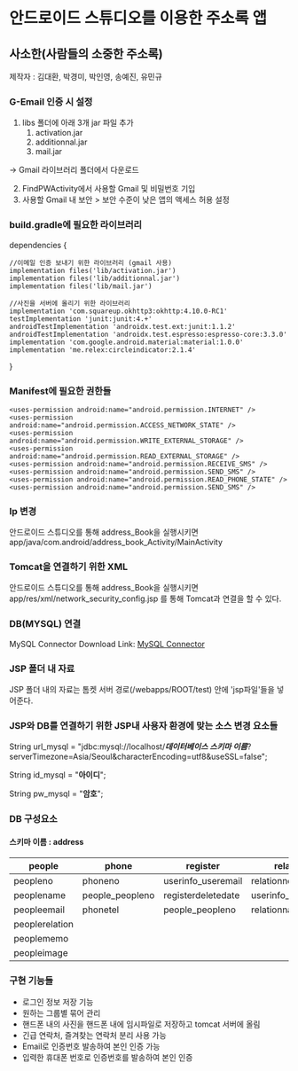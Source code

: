 # 안드로이드 스튜디오를 이용한 주소록 앱






## 사소한(사람들의 소중한 주소록)
제작자 : 김대환, 박경미, 박인영, 송예진, 유민규



### G-Email 인증 시 설정
 1. libs 폴더에 아래 3개 jar 파일 추가
    1. activation.jar
    2. additionnal.jar
    3. mail.jar
    
-> Gmail 라이브러리 폴더에서 다운로드

 2. FindPWActivity에서 사용할 Gmail 및 비밀번호 기입
 3. 사용할 Gmail 내 보안 > 보안 수준이 낮은 앱의 액세스 허용 설정
 

### build.gradle에 필요한 라이브러리

dependencies {

    //이메일 인증 보내기 위한 라이브러리 (gmail 사용)
    implementation files('lib/activation.jar')
    implementation files('lib/additionnal.jar')
    implementation files('lib/mail.jar')
    
    //사진을 서버에 올리기 위한 라이브러리
    implementation 'com.squareup.okhttp3:okhttp:4.10.0-RC1'
    testImplementation 'junit:junit:4.+'
    androidTestImplementation 'androidx.test.ext:junit:1.1.2'
    androidTestImplementation 'androidx.test.espresso:espresso-core:3.3.0'
    implementation 'com.google.android.material:material:1.0.0'
    implementation 'me.relex:circleindicator:2.1.4'
    
}






### Manifest에 필요한 권한들

    <uses-permission android:name="android.permission.INTERNET" />
    <uses-permission android:name="android.permission.ACCESS_NETWORK_STATE" />
    <uses-permission android:name="android.permission.WRITE_EXTERNAL_STORAGE" />
    <uses-permission android:name="android.permission.READ_EXTERNAL_STORAGE" />
    <uses-permission android:name="android.permission.RECEIVE_SMS" />
    <uses-permission android:name="android.permission.SEND_SMS" />
    <uses-permission android:name="android.permission.READ_PHONE_STATE" />
    <uses-permission android:name="android.permission.SEND_SMS" />
 




### Ip 변경

안드로이드 스튜디오를 통해 address_Book을 실행시키면 app/java/com.android/address_book_Activity/MainActivity 





### Tomcat을 연결하기 위한 XML

안드로이드 스튜디오를 통해 address_Book을 실행시키면 app/res/xml/network_security_config.jsp 를 통해 Tomcat과 연결을 할 수 있다.






### DB(MYSQL) 연결

MySQL Connector Download Link: [MySQL Connector][Connector]

[Connector]: https://dev.mysql.com/downloads/connector/j/8.0.html






### JSP 폴더 내 자료

JSP 폴더 내의 자료는 톰켓 서버 경로(/webapps/ROOT/test) 안에 'jsp파일'들을 넣어준다.






### JSP와 DB를 연결하기 위한 JSP내 사용자 환경에 맞는 소스 변경 요소들

String url_mysql = "jdbc:mysql://localhost/___데이터베이스 스키마 이름___?serverTimezone=Asia/Seoul&characterEncoding=utf8&useSSL=false";

String id_mysql = "**아이디**";

String pw_mysql = "**암호**";






### DB 구성요소
#### 스키마 이름 : address
|people|phone|register|relation|statuspeople|userinfo|
|------|------|------|------|------|------|
|peopleno|phoneno|userinfo_useremail|relationno|people_peopleno|useremail|
|peoplename|people_peopleno|registerdeletedate|userinfo_useremail|userinfo_useremail|username|
|peopleemail|phonetel|people_peopleno|relationname|peopleemg|userpw|
|peoplerelation||||peoplefavorite|userphone|
|peoplememo|||||userdeletedate|
|peopleimage|||||userimage|






### 구현 기능들
* 로그인 정보 저장 기능
* 원하는 그룹별 묶어 관리
* 핸드폰 내의 사진을 핸드폰 내에 임시파일로 저장하고 tomcat 서버에 올림
* 긴급 연락처, 즐겨찾는 연락처 분리 사용 가능
* Email로 인증번호 발송하여 본인 인증 가능
* 입력한 휴대폰 번호로 인증번호를 발송하여 본인 인증 
